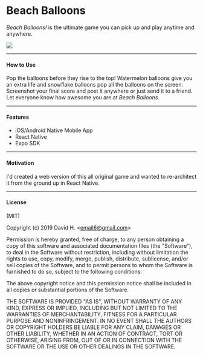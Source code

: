 # Beach Balloons
_Beach Balloons!_ is the ultimate game you can pick up and play anytime and anywhere.

<img src="https://user-images.githubusercontent.com/45696445/68327608-a6683700-009b-11ea-9a45-4f3b7a5bbdb0.gif">

_________________________

#### How to Use
Pop the balloons before they rise to the top! Watermelon balloons give you an extra life and snowflake balloons pop all the balloons on the screen. Screenshot your final score and post it anywhere or just send it to a friend. Let everyone know how awesome you are at _Beach Balloons_.
_________________________

#### Features
- iOS/Android Native Mobile App
- React Native
- Expo SDK
_________________________

#### Motivation
I'd created a web version of this all original game and wanted to re-architect it from the ground up in React Native.
_________________________

#### License
(MIT)

Copyright (c) 2019 David H. &lt;email6@gmail.com&gt;

Permission is hereby granted, free of charge, to any person obtaining a copy of this software and associated documentation files (the "Software"), to deal in the Software without restriction, including without limitation the rights to use, copy, modify, merge, publish, distribute, sublicense, and/or sell copies of the Software, and to permit persons to whom the Software is furnished to do so, subject to the following conditions:

The above copyright notice and this permission notice shall be included in all copies or substantial portions of the Software.

THE SOFTWARE IS PROVIDED "AS IS", WITHOUT WARRANTY OF ANY KIND, EXPRESS OR IMPLIED, INCLUDING BUT NOT LIMITED TO THE WARRANTIES OF MERCHANTABILITY, FITNESS FOR A PARTICULAR PURPOSE AND NONINFRINGEMENT. IN NO EVENT SHALL THE AUTHORS OR COPYRIGHT HOLDERS BE LIABLE FOR ANY CLAIM, DAMAGES OR OTHER LIABILITY, WHETHER IN AN ACTION OF CONTRACT, TORT OR OTHERWISE, ARISING FROM, OUT OF OR IN CONNECTION WITH THE SOFTWARE OR THE USE OR OTHER DEALINGS IN THE SOFTWARE.
